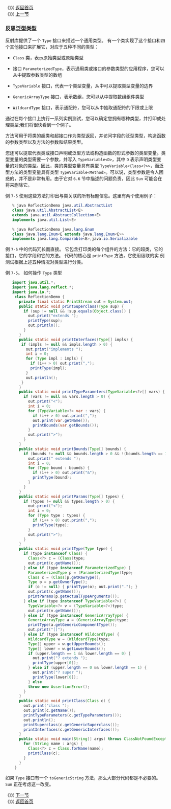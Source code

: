 《《《 [返回首页](../README.md)       <br/>
《《《 [上一节](05_Reflection_for_Generics.md)

### 反思泛型类型

反射库提供了一个 `Type` 接口来描述一个通用类型。 有一个类实现了这个接口和四个其他接口来扩展它，对应于五种不同的类型：

  - `Class` 类，表示原始类型或原始类型
  
  - 接口 `ParameterizedType`，表示通用类或接口的参数类型的应用程序，您可以从中提取参数类型的数组
  
  - `TypeVariable` 接口，代表一个类型变量，从中可以提取类型变量的边界
  
  - `GenericArrayType` 接口，表示数组，您可以从中提取数组组件类型
  
  - `WildcardType` 接口，表示通配符，您可以从中抽取通配符的下限或上限
  
通过在每个接口上执行一系列实例测试，您可以确定您拥有哪种类型，并打印或处理类型;我们将很快看到一个例子。

方法可用于将类的超类和超接口作为类型返回，并访问字段的泛型类型，构造函数的参数类型以及方法的参数和结果类型。

您还可以提取代表类或接口声明或泛型方法或构造函数的形式参数的类型变量。类型变量的类型需要一个参数，并写入 `TypeVariable<D>`，其中 `D` 表示声明类型变量的对象的类型。因此，类的类型变量具有类型 `TypeVariable<Class<?>>`，而泛型方法的类型变量具有类型 `TypeVariable<Method>`。可以说，类型参数是令人困惑的，并不是非常有用。由于它对 `6.6` 节中描述的问题负责，因此 `Sun` 可能会在将来删除它。

例 `7-5` 使用这些方法打印出与类关联的所有标题信息。这里有两个使用例子：  

```java
   % java ReflectionDemo java.util.AbstractList
   class java.util.AbstractList<E>
   extends java.util.AbstractCollection<E>
   implements java.util.List<E>
   
   % java ReflectionDemo java.lang.Enum
   class java.lang.Enum<E extends java.lang.Enum<E>>
   implements java.lang.Comparable<E>,java.io.Serializable
```

例 `7-5` 中的代码冗长而直接。 它包含打印类的每个组件的方法：它的超类，它的接口，它的字段和它的方法。 代码的核心是 `printType` 方法，它使用级联的实
例测试根据上述五种情况对类型进行分类。

例 `7-5`。 如何操作 `Type` 类型

```java
   import java.util.*;
   import java.lang.reflect.*;
   import java.io.*;
    class ReflectionDemo {
      private final static PrintStream out = System.out;
      public static void printSuperclass(Type sup) {
        if (sup != null && !sup.equals(Object.class)) {
          out.print("extends ");
          printType(sup);
          out.println();
        }
      }
      public static void printInterfaces(Type[] impls) {
       if (impls != null && impls.length > 0) {
         out.print("implements ");
         int i = 0;
         for (Type impl : impls) {
           if (i++ > 0) out.print(",");
           printType(impl);
         }
         out.println();
       }
      }
      public static void printTypeParameters(TypeVariable<?>[] vars) {
        if (vars != null && vars.length > 0) {
          out.print("<");
          int i = 0;
          for (TypeVariable<?> var : vars) {
            if (i++ > 0) out.print(",");
            out.print(var.getName());
            printBounds(var.getBounds());
          }
          out.print(">");
        }
      }
      public static void printBounds(Type[] bounds) {
        if (bounds != null && bounds.length > 0 && !(bounds.length == 1 && bounds[0] == Object.class)) {
          out.print(" extends ");
          int i = 0;
          for (Type bound : bounds) {
            if (i++ > 0) out.print("&");
            printType(bound);
          }
        }
      }
      public static void printParams(Type[] types) {
        if (types != null && types.length > 0) {
          out.print("<");
          int i = 0;
          for (Type type : types) {
            if (i++ > 0) out.print(",");
            printType(type);
          }
          out.print(">");
        }
      }
      public static void printType(Type type) {
        if (type instanceof Class) {
          Class<?> c = (Class)type;
          out.print(c.getName());
        } else if (type instanceof ParameterizedType) {
          ParameterizedType p = (ParameterizedType)type;
          Class c = (Class)p.getRawType();
          Type o = p.getOwnerType();
          if (o != null) { printType(o); out.print("."); }
          out.print(c.getName());
          printParams(p.getActualTypeArguments());
        } else if (type instanceof TypeVariable<?>) {
          TypeVariable<?> v = (TypeVariable<?>)type;
          out.print(v.getName());
        } else if (type instanceof GenericArrayType) {
          GenericArrayType a = (GenericArrayType)type;
          printType(a.getGenericComponentType());
          out.print("[]");
        } else if (type instanceof WildcardType) {
          WildcardType w = (WildcardType)type;
          Type[] upper = w.getUpperBounds();
          Type[] lower = w.getLowerBounds();
          if (upper.length == 1 && lower.length == 0) {
            out.print("? extends ");
            printType(upper[0]);
          } else if (upper.length == 0 && lower.length == 1) {
            out.print("? super ");
            printType(lower[0]);
          } else 
	  	  throw new AssertionError();
        }
      }
      public static void printClass(Class c) {
        out.print("class ");
        out.print(c.getName());
        printTypeParameters(c.getTypeParameters());
        out.println();
        printSuperclass(c.getGenericSuperclass());
        printInterfaces(c.getGenericInterfaces());
      }
      public static void main(String[] args) throws ClassNotFoundException {
        for (String name : args) {
          Class<?> c = Class.forName(name);
          printClass(c);
        }
      }
    }
```

如果 `Type` 接口有一个 `toGenericString` 方法，那么大部分代码都是不必要的。 `Sun` 正在考虑这一改变。

《《《 [下一节](../ch08/00_Effective_Generics.md)      <br/>
《《《 [返回首页](../README.md)
